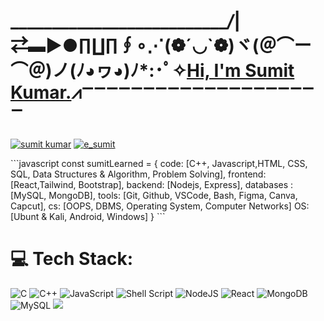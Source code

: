 # ___________________________/_|⇄▬▶●∏∐∏∮∘⋰(❁´◡`❁)ヾ(＠⌒ー⌒＠)ノ(ﾉ◕ヮ◕)ﾉ*:･ﾟ✧<u>Hi, I'm Sumit Kumar.</u>⩘ꣻꣻꣻꣻꣻꣻꣻꣻꣻꣻꣻꣻꣻꣻꣻꣻꣻꣻꣻꣻ
<p align="left">
<a href="https://www.linkedin.com/in/e-sumit/" target="blank"><img align="center" src="https://img.shields.io/badge/linkedin-%230077B5.svg?style=for-the-badge&logo=linkedin&logoColor=white" alt="sumit kumar" /></a>
<a href="https://leetcode.com/e_sumit" target="blank"><img align="center" src="https://img.shields.io/badge/LeetCode-000000?style=for-the-badge&logo=LeetCode&logoColor=#d16c06" alt="e_sumit" /></a>
</p>
```javascript
const sumitLearned = {
  code: [C++, Javascript,HTML, CSS, SQL, Data Structures & Algorithm, Problem Solving],
  frontend: [React,Tailwind, Bootstrap],
  backend: [Nodejs, Express],
  databases : [MySQL, MongoDB],
  tools: [Git, Github, VSCode, Bash, Figma, Canva, Capcut],
  cs: [OOPS, DBMS, Operating System, Computer Networks]
  OS: [Ubunt & Kali, Android, Windows]
}
```

# 💻 Tech Stack:
![C](https://img.shields.io/badge/c-%2300599C.svg?style=for-the-badge&logo=c&logoColor=white) 
![C++](https://img.shields.io/badge/c++-%2300599C.svg?style=for-the-badge&logo=c%2B%2B&logoColor=white) 
![JavaScript](https://img.shields.io/badge/javascript-%23323330.svg?style=for-the-badge&logo=javascript&logoColor=%23F7DF1E) 
![Shell Script](https://img.shields.io/badge/shell_script-%23121011.svg?style=for-the-badge&logo=gnu-bash&logoColor=white) 
![NodeJS](https://img.shields.io/badge/node.js-6DA55F?style=for-the-badge&logo=node.js&logoColor=white) 
![React](https://img.shields.io/badge/react-%2320232a.svg?style=for-the-badge&logo=react&logoColor=%2361DAFB) 
![MongoDB](https://img.shields.io/badge/MongoDB-%234ea94b.svg?style=for-the-badge&logo=mongodb&logoColor=white) 
![MySQL](https://img.shields.io/badge/mysql-4479A1.svg?style=for-the-badge&logo=mysql&logoColor=white) 
![](https://github-readme-stats.vercel.app/api/top-langs/?username=eesumit&theme=dark&hide_border=false&include_all_commits=false&count_private=false&layout=compact)
